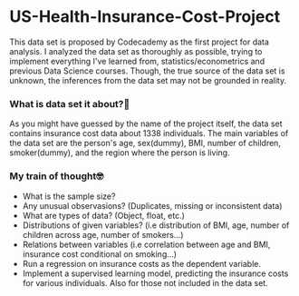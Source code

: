 # US-Health-Insurance-Cost-Project



This data set is proposed by Codecademy as the first project for data analysis. I analyzed the data set as thoroughly as possible, trying to implement everything I've learned from, statistics/econometrics and previous Data Science courses. Though, the true source of the data set is unknown, the inferences from the data set may not be grounded in reality.

### What is data set it about?🤨

As you might have guessed by the name of the project itself, the data set contains insurance cost data about 1338 individuals. The main variables of the data set are the person's age, sex(dummy), BMI, number of children, smoker(dummy), and the region where the person is living.

### My train of thought🤓

+ What is the sample size?
+ Any unusual observasions? (Duplicates, missing or inconsistent data)
+ What are types of data? (Object, float, etc.)
+ Distributions of given variables? (i.e distribution of BMI, age, number of children across age, number of smokers...)
+ Relations between variables (i.e correlation between age and BMI, insurance cost conditional on smoking...)
+ Run a regression on insurance costs as the dependent variable.
+ Implement a supervised learning model, predicting the insurance costs for various individuals. Also for those not included in the data set.
